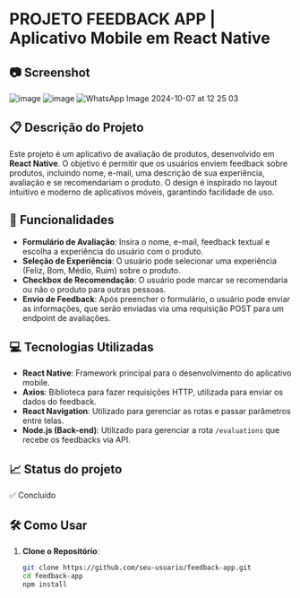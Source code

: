 # PROJETO FEEDBACK APP | Aplicativo Mobile em React Native

## 📷 Screenshot
![image](https://github.com/user-attachments/assets/deb7e0c2-5f17-428a-9457-5e5de14c864b)
![image](https://github.com/user-attachments/assets/cc7d00ac-a843-4db1-a981-3559c0d346ce)
![WhatsApp Image 2024-10-07 at 12 25 03](https://github.com/user-attachments/assets/cf03849c-9dc0-4c37-b4d6-ec90a752dc94)

## 📋 Descrição do Projeto
Este projeto é um aplicativo de avaliação de produtos, desenvolvido em **React Native**. O objetivo é permitir que os usuários enviem feedback sobre produtos, incluindo nome, e-mail, uma descrição de sua experiência, avaliação e se recomendariam o produto. O design é inspirado no layout intuitivo e moderno de aplicativos móveis, garantindo facilidade de uso.

## 🚀 Funcionalidades
- **Formulário de Avaliação**: Insira o nome, e-mail, feedback textual e escolha a experiência do usuário com o produto.
- **Seleção de Experiência**: O usuário pode selecionar uma experiência (Feliz, Bom, Médio, Ruim) sobre o produto.
- **Checkbox de Recomendação**: O usuário pode marcar se recomendaria ou não o produto para outras pessoas.
- **Envio de Feedback**: Após preencher o formulário, o usuário pode enviar as informações, que serão enviadas via uma requisição POST para um endpoint de avaliações.

## 💻 Tecnologias Utilizadas
- **React Native**: Framework principal para o desenvolvimento do aplicativo mobile.
- **Axios**: Biblioteca para fazer requisições HTTP, utilizada para enviar os dados do feedback.
- **React Navigation**: Utilizado para gerenciar as rotas e passar parâmetros entre telas.
- **Node.js (Back-end)**: Utilizado para gerenciar a rota `/evaluations` que recebe os feedbacks via API.

## 📈 Status do projeto
✅ Concluído

## 🛠️ Como Usar

1. **Clone o Repositório**: 
   ```bash
   git clone https://github.com/seu-usuario/feedback-app.git
   cd feedback-app
   npm install
